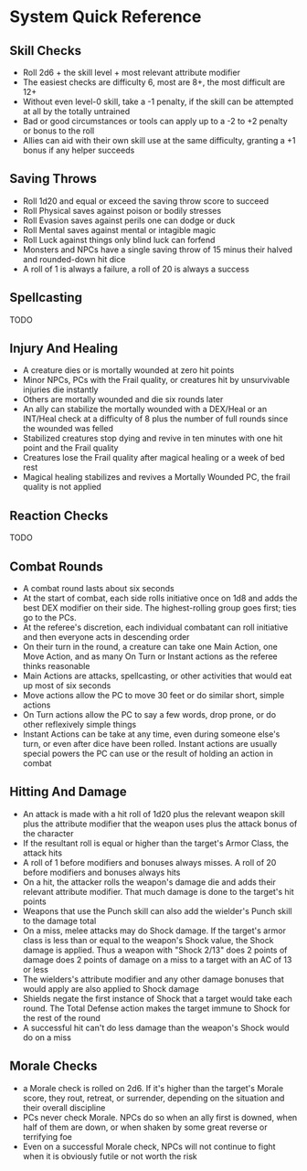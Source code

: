 
# System Quick Reference


## Skill Checks

* Roll 2d6 + the skill level + most relevant attribute modifier
* The easiest checks are difficulty 6, most are 8+, the most difficult are 12+
* Without even level-0 skill, take a -1 penalty, if the skill can be attempted at all by the totally untrained
* Bad or good circumstances or tools can apply up to a -2 to +2 penalty or bonus to the roll
* Allies can aid with their own skill use at the same difficulty, granting a +1 bonus if any helper succeeds

## Saving Throws

* Roll 1d20 and equal or exceed the saving throw score to succeed
* Roll Physical saves against poison or bodily stresses
* Roll Evasion saves against perils one can dodge or duck
* Roll Mental saves against mental or intagible magic
* Roll Luck against things only blind luck can forfend
* Monsters and NPCs have a single saving throw of 15 minus their halved and rounded-down hit dice
* A roll of 1 is always a failure, a roll of 20 is always a success

## Spellcasting

TODO

<!-- PAGE BREAK reference -->

## Injury And Healing

* A creature dies or is mortally wounded at zero hit points
* Minor NPCs, PCs with the Frail quality, or creatures hit by unsurvivable injuries die instantly
* Others are mortally wounded and die six rounds later
* An ally can stabilize the mortally wounded with a DEX/Heal or an INT/Heal check at a difficulty of 8 plus the number of full rounds since the wounded was felled
* Stabilized creatures stop dying and revive in ten minutes with one hit point and the Frail quality
* Creatures lose the Frail quality after magical healing or a week of bed rest
* Magical healing stabilizes and revives a Mortally Wounded PC, the frail quality is not applied

## Reaction Checks

TODO

## Combat Rounds

* A combat round lasts about six seconds
* At the start of combat, each side rolls initiative once on 1d8 and adds the best DEX modifier on their side. The highest-rolling group goes first; ties go to the PCs.
* At the referee's discretion, each individual combatant can roll initiative and then everyone acts in descending order
* On their turn in the round, a creature can take one Main Action, one Move Action, and as many On Turn or Instant actions as the referee thinks reasonable
* Main Actions are attacks, spellcasting, or other activities that would eat up most of six seconds
* Move actions allow the PC to move 30 feet or do similar short, simple actions
* On Turn actions allow the PC to say a few words, drop prone, or do other reflexively simple things
* Instant Actions can be take at any time, even during someone else's turn, or even after dice have been rolled. Instant actions are usually special powers the PC can use or the result of holding an action in combat

<!-- PAGE BREAK reference -->

## Hitting And Damage

* An attack is made with a hit roll of 1d20 plus the relevant weapon skill plus the attribute modifier that the weapon uses plus the attack bonus of the character
* If the resultant roll is equal or higher than the target's Armor Class, the attack hits
* A roll of 1 before modifiers and bonuses always misses. A roll of 20 before modifiers and bonuses always hits
* On a hit, the attacker rolls the weapon's damage die and adds their relevant attribute modifier. That much damage is done to the target's hit points
* Weapons that use the Punch skill can also add the wielder's Punch skill to the damage total
* On a miss, melee attacks may do Shock damage. If the target's armor class is less than or equal to the weapon's Shock value, the Shock damage is applied. Thus a weapon with "Shock 2/13" does 2 points of damage does 2 points of damage on a miss to a target with an AC of 13 or less
* The wielders's attribute modifier and any other damage bonuses that would apply are also applied to Shock damage
* Shields negate the first instance of Shock that a target would take each round. The Total Defense action makes the target immune to Shock for the rest of the round
* A successful hit can't do less damage than the weapon's Shock would do on a miss

## Morale Checks

* a Morale check is rolled on 2d6. If it's higher than the target's Morale score, they rout, retreat, or surrender, depending on the situation and their overall discipline
* PCs never check Morale. NPCs do so when an ally first is downed, when half of them are down, or when shaken by some great reverse or terrifying foe
* Even on a successful Morale check, NPCs will not continue to fight when it is obviously futile or not worth the risk

